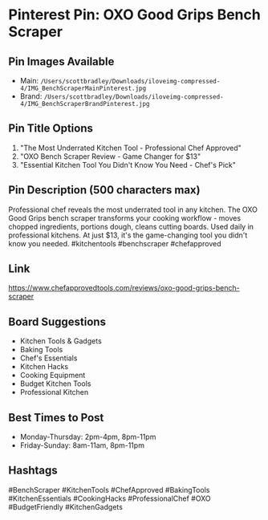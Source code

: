 # Pinterest Pin: OXO Good Grips Bench Scraper

## Pin Images Available
- Main: `/Users/scottbradley/Downloads/iloveimg-compressed-4/IMG_BenchScraperMainPinterest.jpg`
- Brand: `/Users/scottbradley/Downloads/iloveimg-compressed-4/IMG_BenchScraperBrandPinterest.jpg`

## Pin Title Options
1. "The Most Underrated Kitchen Tool - Professional Chef Approved"
2. "OXO Bench Scraper Review - Game Changer for $13"
3. "Essential Kitchen Tool You Didn't Know You Need - Chef's Pick"

## Pin Description (500 characters max)
Professional chef reveals the most underrated tool in any kitchen. The OXO Good Grips bench scraper transforms your cooking workflow - moves chopped ingredients, portions dough, cleans cutting boards. Used daily in professional kitchens. At just $13, it's the game-changing tool you didn't know you needed. #kitchentools #benchscraper #chefapproved

## Link
https://www.chefapprovedtools.com/reviews/oxo-good-grips-bench-scraper

## Board Suggestions
- Kitchen Tools & Gadgets
- Baking Tools
- Chef's Essentials
- Kitchen Hacks
- Cooking Equipment
- Budget Kitchen Tools
- Professional Kitchen

## Best Times to Post
- Monday-Thursday: 2pm-4pm, 8pm-11pm
- Friday-Sunday: 8am-11am, 8pm-11pm

## Hashtags
#BenchScraper #KitchenTools #ChefApproved #BakingTools #KitchenEssentials #CookingHacks #ProfessionalChef #OXO #BudgetFriendly #KitchenGadgets
